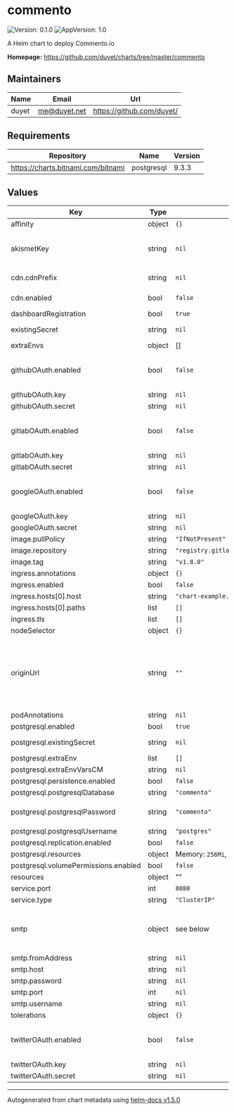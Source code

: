 # commento

![Version: 0.1.0](https://img.shields.io/badge/Version-0.1.0-informational?style=flat-square) ![AppVersion: 1.0](https://img.shields.io/badge/AppVersion-1.0-informational?style=flat-square)

A Helm chart to deploy Commento.io

**Homepage:** <https://github.com/duyet/charts/tree/master/commento>

## Maintainers

| Name | Email | Url |
| ---- | ------ | --- |
| duyet | me@duyet.net | https://github.com/duyet/ |

## Requirements

| Repository | Name | Version |
|------------|------|---------|
| https://charts.bitnami.com/bitnami | postgresql | 9.3.3 |

## Values

| Key | Type | Default | Description |
|-----|------|---------|-------------|
| affinity | object | `{}` |  |
| akismetKey | string | `nil` | Akismet API key. Create a key in your Akismet dashboard <https://akismet.com/account/>. By default, Akismet integration is turned off when this value is left empty. |
| cdn.cdnPrefix | string | `nil` | CDN Prefix, e.g. cdnPrefix: http://d111111abcdef8.cloudfront.net |
| cdn.enabled | bool | `false` | Enable CDN. Useful if you'd like to use a CDN with Commento |
| dashboardRegistration | bool | `true` | Used to disable new dashboard registrations |
| existingSecret | string | `nil` | Existing secret to use for PostgreSQL passwords |
| extraEnvs | object | [] | Extra environments |
| githubOAuth.enabled | bool | `false` | GitHub OAuth configuration. Create a new OAuth app in GitHub developer settings to generate a set of credentials: https://github.com/settings/developers |
| githubOAuth.key | string | `nil` |  |
| githubOAuth.secret | string | `nil` |  |
| gitlabOAuth.enabled | bool | `false` | Gitlab OAuth configuration. Create a new application in your GitLab settings to generate a set of credentials: https://gitlab.com/profile/applications |
| gitlabOAuth.key | string | `nil` |  |
| gitlabOAuth.secret | string | `nil` |  |
| googleOAuth.enabled | bool | `false` | Google OAuth configuration Create a new project in the Google developer console to generate a set of credentials: https://console.developers.google.com/project |
| googleOAuth.key | string | `nil` |  |
| googleOAuth.secret | string | `nil` |  |
| image.pullPolicy | string | `"IfNotPresent"` |  |
| image.repository | string | `"registry.gitlab.com/commento/commento"` | The image of the commento container. |
| image.tag | string | `"v1.8.0"` | The image tag. |
| ingress.annotations | object | `{}` |  |
| ingress.enabled | bool | `false` |  |
| ingress.hosts[0].host | string | `"chart-example.local"` |  |
| ingress.hosts[0].paths | list | `[]` |  |
| ingress.tls | list | `[]` |  |
| nodeSelector | object | `{}` |  |
| originUrl | string | `""` | COMMENTO_ORIGIN This should be set to the subdomain or the IP address hosting Commento All API requests will go to this server. This may include subdirectories if Commento is hosted behind a reverse proxy, for example. Include the protocol in the value to use HTTP/HTTPS. E.g. http://commento.example.com |
| podAnnotations | string | `nil` | K8S Pod annotations |
| postgresql.enabled | bool | `true` | Enable postgresql |
| postgresql.existingSecret | string | `nil` | This existing secret to use for PostgreSQL passwords |
| postgresql.extraEnv | list | `[]` | Extra envs for postgres |
| postgresql.extraEnvVarsCM | string | `nil` | Extra env configmap for postgres |
| postgresql.persistence.enabled | bool | `false` |  |
| postgresql.postgresqlDatabase | string | `"commento"` | Postgres database name |
| postgresql.postgresqlPassword | string | `"commento"` | Postgres password WARNING: you should NOT use this, instead specify `postgresql.existingSecret` |
| postgresql.postgresqlUsername | string | `"postgres"` | Postgres username |
| postgresql.replication.enabled | bool | `false` | Enable Postgres persistence |
| postgresql.resources | object | Memory: `256Mi`, CPU: `250m` | CPU/Memory resource requests/limits |
| postgresql.volumePermissions.enabled | bool | `false` | Enable Postgres volumn permissions |
| resources | object | "" | Pod resources |
| service.port | int | `8080` |  |
| service.type | string | `"ClusterIP"` |  |
| smtp | object | see below | SMTP credentials and configuration the server should use to send emails. By default, all settings are empty and email features such as email notification and reset password are turned off. |
| smtp.fromAddress | string | `nil` | SMTP fromAddress |
| smtp.host | string | `nil` | SMTP Host |
| smtp.password | string | `nil` | SMTP password |
| smtp.port | int | `nil` | SMTP Port |
| smtp.username | string | `nil` | SMTP user |
| tolerations | object | `{}` |  |
| twitterOAuth.enabled | bool | `false` | Twitter OAuth configuration. Create an app in the Twitter developer dashboard to generate a set of credentials: https://developer.twitter.com/en/apps |
| twitterOAuth.key | string | `nil` |  |
| twitterOAuth.secret | string | `nil` |  |

----------------------------------------------
Autogenerated from chart metadata using [helm-docs v1.5.0](https://github.com/norwoodj/helm-docs/releases/v1.5.0)
